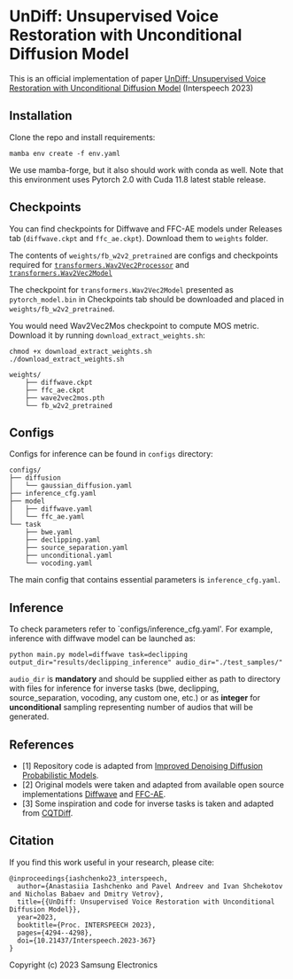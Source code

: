 # UnDiff: Unsupervised Voice Restoration with Unconditional Diffusion Model

This is an official implementation of paper [UnDiff: Unsupervised Voice Restoration with Unconditional Diffusion Model](https://arxiv.org/abs/2306.00721) (Interspeech 2023)

## Installation

Clone the repo and install requirements:

```
mamba env create -f env.yaml
```

We use mamba-forge, but it also should work with conda as well.
Note that this environment uses Pytorch 2.0 with Cuda 11.8 latest stable release.

## Checkpoints

You can find checkpoints for Diffwave and FFC-AE models under Releases tab (`diffwave.ckpt` and `ffc_ae.ckpt`).
Download them to `weights` folder.

The contents of `weights/fb_w2v2_pretrained` are configs and checkpoints required for
[`transformers.Wav2Vec2Processor`](https://huggingface.co/docs/transformers/v4.31.0/en/model_doc/wav2vec2#transformers.Wav2Vec2Processor)
and [`transformers.Wav2Vec2Model`](https://huggingface.co/docs/transformers/v4.31.0/en/model_doc/wav2vec2#transformers.Wav2Vec2Model)

The checkpoint for `transformers.Wav2Vec2Model` presented as 
`pytorch_model.bin` in Checkpoints tab should be downloaded and placed in `weights/fb_w2v2_pretrained`.

You would need Wav2Vec2Mos checkpoint to compute MOS metric. Download it by running ```download_extract_weights.sh```:
```
chmod +x download_extract_weights.sh
./download_extract_weights.sh
```

```
weights/
    ├── diffwave.ckpt
    ├── ffc_ae.ckpt
    ├── wave2vec2mos.pth
    └── fb_w2v2_pretrained
```

## Configs
Configs for inference can be found in ```configs``` directory:

```
configs/
├── diffusion
│   └── gaussian_diffusion.yaml
├── inference_cfg.yaml
├── model
│   ├── diffwave.yaml
│   └── ffc_ae.yaml
└── task
    ├── bwe.yaml
    ├── declipping.yaml
    ├── source_separation.yaml
    ├── unconditional.yaml
    └── vocoding.yaml
```

The main config that contains essential parameters is `inference_cfg.yaml`.

## Inference
To check parameters refer to `configs/inference_cfg.yaml'. For example, inference with diffwave model can be launched as:
```
python main.py model=diffwave task=declipping output_dir="results/declipping_inference" audio_dir="./test_samples/"
```
`audio_dir` is **mandatory** and should be supplied either as path to directory with files for inference for
inverse tasks (bwe, declipping, source_separation, vocoding, any custom one, etc.)
or as **integer** for **unconditional** sampling representing number of audios that will be generated.

## References
- [1] Repository code is adapted from [Improved Denoising Diffusion Probabilistic Models](https://github.com/openai/improved-diffusion).
- [2] Original models were taken and adapted from available open source implementations [Diffwave](https://github.com/lmnt-com/diffwave) and [FFC-AE](https://github.com/SamsungLabs/ffc_se).
- [3] Some inspiration and code for inverse tasks is taken and adapted from [CQTDiff](https://github.com/eloimoliner/CQTdiff).

## Citation

If you find this work useful in your research, please cite:

```
@inproceedings{iashchenko23_interspeech,
  author={Anastasiia Iashchenko and Pavel Andreev and Ivan Shchekotov and Nicholas Babaev and Dmitry Vetrov},
  title={{UnDiff: Unsupervised Voice Restoration with Unconditional Diffusion Model}},
  year=2023,
  booktitle={Proc. INTERSPEECH 2023},
  pages={4294--4298},
  doi={10.21437/Interspeech.2023-367}
}
```

Copyright (c) 2023 Samsung Electronics

